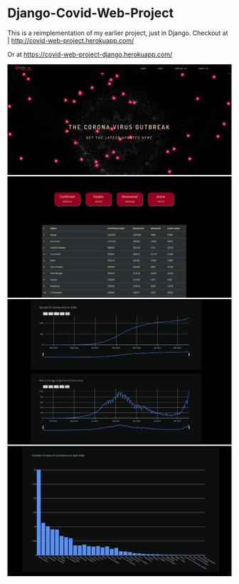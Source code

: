 # Django-Covid-Web-Project

This is a reimplementation of my earlier project, just in Django.
Checkout at |   http://covid-web-project.herokuapp.com/

Or at https://covid-web-project-django.herokuapp.com/


![heroku](img/Screenshot0.png)
![heroku](img/Screenshot1.png)
![heroku](img/Screenshot2.png)
![heroku](img/Screenshot3.png)
